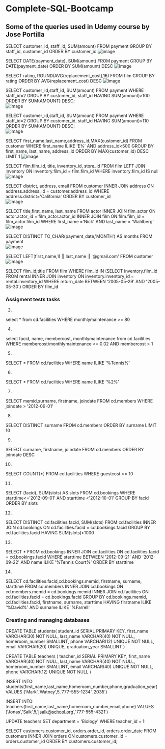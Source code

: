 # Complete-SQL-Bootcamp
<h2> Some of the queries used in Udemy course by Jose Portilla </h2>

SELECT customer_id, staff_id, SUM(amount) FROM payment
GROUP BY staff_id, customer_id
ORDER BY customer_id
![image](https://github.com/hubost/Complete-SQL-Bootcamp/assets/103451733/3576b146-b5d5-4f61-8a76-8930d812628c)

SELECT DATE(payment_date), SUM(amount) FROM payment
GROUP BY DATE(payment_date)
ORDER BY SUM(amount) DESC 
![image](https://github.com/hubost/Complete-SQL-Bootcamp/assets/103451733/18b30efc-e126-471a-af95-f196ff509009)

SELECT rating, ROUND(AVG(replacement_cost),16) FROM film
GROUP BY rating
ORDER BY AVG(replacement_cost) DESC
![image](https://github.com/hubost/Complete-SQL-Bootcamp/assets/103451733/14250a94-9167-4b6f-a80f-af2e3c028b3f)

SELECT customer_id,staff_id, SUM(amount) FROM payment
WHERE staff_id=2
GROUP BY customer_id, staff_id
HAVING SUM(amount)>100
ORDER BY SUM(AMOUNT) DESC; <br>
![image](https://github.com/hubost/Complete-SQL-Bootcamp/assets/103451733/bd61aa44-9d08-4dc8-af27-56eb1e69d060)

SELECT customer_id,staff_id, SUM(amount) FROM payment
WHERE staff_id=2
GROUP BY customer_id, staff_id
HAVING SUM(amount)>110
ORDER BY SUM(AMOUNT) DESC; <br>
![image](https://github.com/hubost/Complete-SQL-Bootcamp/assets/103451733/a1027cbb-f769-4574-8c0c-477710a8fb59)

SELECT first_name,last_name,address_id,MAX(customer_id) FROM customer
WHERE first_name ILIKE 'E%' AND address_id<500
GROUP BY first_name, last_name, address_id
ORDER BY MAX(customer_id) DESC
LIMIT 1
![image](https://github.com/hubost/Complete-SQL-Bootcamp/assets/103451733/f0af26b0-f0a8-476c-8e31-f03653115455)

SELECT film.film_id, title, inventory_id, store_id
FROM film
LEFT JOIN inventory ON inventory.film_id = film.film_id
WHERE inventory.film_id IS null <br>
![image](https://github.com/hubost/Complete-SQL-Bootcamp/assets/103451733/f2627ca3-32fd-4f8a-ab60-c2bb03fc1d40)


SELECT district, address, email FROM customer
INNER JOIN address
ON address.address_id = customer.address_id
WHERE address.district='California'
ORDER BY customer_id<br>
![image](https://github.com/hubost/Complete-SQL-Bootcamp/assets/103451733/be76f91e-8313-4f9c-a44e-bcd3c08ff010)


SELECT title,first_name, last_name FROM actor
INNER JOIN film_actor ON actor.actor_id = film_actor.actor_id
INNER JOIN film ON film.film_id = film_actor.film_id
WHERE first_name ='Nick' AND last_name = 'Wahlberg'<br>
![image](https://github.com/hubost/Complete-SQL-Bootcamp/assets/103451733/f65b41d2-cdde-4d0b-b97b-d7d2885abb9f)

SELECT DISTINCT TO_CHAR(payment_date,'MONTH') AS months FROM payment<br>
![image](https://github.com/hubost/Complete-SQL-Bootcamp/assets/103451733/9519e17e-8068-46e3-9b22-91e519e3781f)<br>

SELECT LEFT(first_name,1) || last_name || '@gmail.com' FROM customer<br>
![image](https://github.com/hubost/Complete-SQL-Bootcamp/assets/103451733/14fe805a-e14a-483e-ae08-fd4b5b3d08a3)

SELECT film_id,title FROM film
WHERE film_id IN
(SELECT inventory.film_id FROM rental
INNER JOIN inventory ON inventory.inventory_id = rental.inventory_id
WHERE return_date BETWEEN '2005-05-29' AND '2005-05-30')
ORDER BY film_id

<h3> Assigment tests tasks </h3>

3.
select * from cd.facilities
WHERE monthlymaintenance >= 80

4.
select facid, name, membercost, monthlymaintenance from cd.facilities
WHERE membercost/monthlymaintenance <= 0.02 AND membercost > 1

5.
SELECT * FROM cd.facilities
WHERE name ILIKE '%Tennis%'

6.
SELECT * FROM cd.facilities
WHERE name ILIKE '%2%'

7.
SELECT memid,surname, firstname, joindate FROM cd.members
WHERE joindate > '2012-09-01'

8.
SELECT DISTINCT surname FROM cd.members 
ORDER BY surname LIMIT 10

9.
SELECT surname, firstname, joindate FROM cd.members
ORDER BY joindate DESC

10.
SELECT COUNT(*) FROM cd.facilities
WHERE guestcost >= 10

11.
SELECT (facid), SUM(slots) AS slots FROM cd.bookings 
WHERE starttime<='2012-09-01' AND starttime <'2012-10-01'
GROUP BY facid ORDER BY slots

12.
SELECT DISTINCT cd.facilities.facid, SUM(slots) FROM cd.facilities
INNER JOIN cd.bookings
ON cd.facilities.facid = cd.bookings.facid
GROUP BY cd.facilities.facid
HAVING SUM(slots)>1000

13.
SELECT * FROM cd.bookings
INNER JOIN cd.facilities
ON cd.facilities.facid = cd.bookings.facid
WHERE starttime BETWEEN '2012-09-21' AND '2012-09-22' AND name ILIKE '%Tennis Court%'
ORDER BY starttime

14.
 
SELECT cd.facilities.facid,cd.bookings.memid, firstname, surname, starttime FROM cd.members
INNER JOIN cd.bookings
ON cd.members.memid = cd.bookings.memid
INNER JOIN cd.facilities
ON cd.facilities.facid = cd.bookings.facid
GROUP BY cd.bookings.memid, cd.facilities.facid, firstname, surname, starttime
HAVING firstname ILIKE '%David%' AND surname ILIKE '%Farrell'

<h3> Creating and managing databases </h3>
CREATE TABLE students(
student_id SERIAL PRIMARY KEY,
first_name VARCHAR(30) NOT NULL,
last_name VARCHAR(40) NOT NULL,
homeroom_number SMALLINT,
    phone VARCHAR(12) UNIQUE NOT NULL,
    email VARCHAR(20) UNIQUE,
    graduation_year SMALLINT
    )

CREATE TABLE teachers (
teacher_id SERIAL PRIMARY KEY,
first_name VARCHAR(40) NOT NULL,
last_name VARCHAR(40) NOT NULL,
    homeroom_number SMALLINT,
    email VARCHAR(40) UNIQUE NOT NULL,
    phone VARCHAR(12) UNIQUE NOT NULL
)

INSERT INTO students(first_name,last_name,homeroom_number,phone,graduation_year)
VALUES ('Mark','Watney',5,'777-555-1234','2035')

INSERT INTO teachers(first_name,last_name,homeroom_number,email,phone)
VALUES ('Jonas','Salk',5,'jsalk@school.org','777-555-4321')	

UPDATE teachers
SET department = 'Biology'
WHERE teacher_id = 1

SELECT customers.customer_id, orders.order_id, orders.order_date
FROM customers 
INNER JOIN orders
ON customers.customer_id = orders.customer_id
ORDER BY customers.customer_id;

